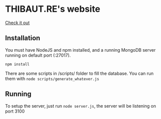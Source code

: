 # THIBAUT.RE's website

[Check it out](http://thibaut.re)

## Installation

You must have NodeJS and npm installed, and a running MongoDB server running on default port (:27017).

```
npm install
```

There are some scripts in /scripts/ folder to fill the database. You can run them with `node scripts/generate_whatever.js` 

## Running

To setup the server, just run `node server.js`, the server will be listening on port 3100